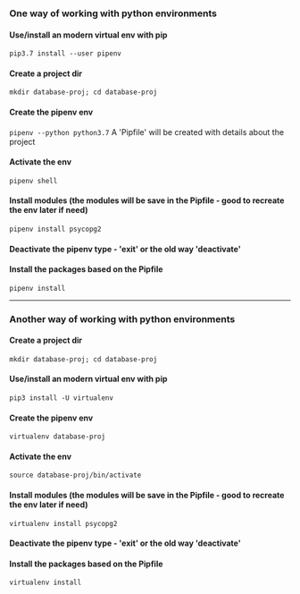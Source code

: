 ### One way of working with python environments
#### Use/install an modern virtual env with pip
`pip3.7 install --user pipenv`

#### Create a project dir 
`mkdir database-proj; cd database-proj`

#### Create the pipenv env
`pipenv --python python3.7`
A 'Pipfile' will be created with details about the project

#### Activate the env 
`pipenv shell`

#### Install modules (the modules will be save in the Pipfile - good to recreate the env later if need)
`pipenv install psycopg2`

#### Deactivate the pipenv type - 'exit' or the old way 'deactivate'

#### Install the packages based on the Pipfile
`pipenv install`

<hr>

### Another  way of working with python environments
#### Create a project dir 
`mkdir database-proj; cd database-proj`

#### Use/install an modern virtual env with pip
`pip3 install -U virtualenv`

#### Create the pipenv env
`virtualenv database-proj`

#### Activate the env 
`source database-proj/bin/activate`

#### Install modules (the modules will be save in the Pipfile - good to recreate the env later if need)
`virtualenv install psycopg2`

#### Deactivate the pipenv type - 'exit' or the old way 'deactivate'

#### Install the packages based on the Pipfile
`virtualenv install`





